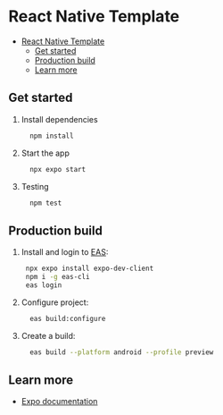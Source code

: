 # React Native Template

+ [React Native Template](#react-native-template)
  + [Get started](#get-started)
  + [Production build](#production-build)
  + [Learn more](#learn-more)






## Get started

1. Install dependencies

   ```sh
     npm install
   ```

2. Start the app

   ```sh
     npx expo start
   ```

3. Testing
   ```sh
     npm test
   ```






## Production build

1. Install and login to [EAS](https://expo.dev/accounts):
   ```sh
    npx expo install expo-dev-client
    npm i -g eas-cli
    eas login
   ```

2. Configure project:
   ```sh
     eas build:configure
   ```

3. Create a build:
   ```sh
     eas build --platform android --profile preview
   ```






## Learn more

+ [Expo documentation](https://docs.expo.dev/)
